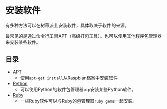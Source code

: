 # 安装软件

有多种方法可以在树莓派上安装软件，具体取决于软件的来源。

最常见的是通过命令行工具APT（高级打包工具）。也可以使用其他程序包管理器来安装某些软件。

## 目录

- [APT](docs/linux/software/apt.md)
    - 使用`apt-get install`从Raspbian档案中安装软件
- [Python](docs/linux/software/python.md)
    - 可以使用Python的软件包管理器`pip`安装某些Python软件。
- [Ruby](docs/linux/software/ruby.md)
    - 一些Ruby软件可以与Ruby的包管理器`ruby​​ gems`一起安装。
